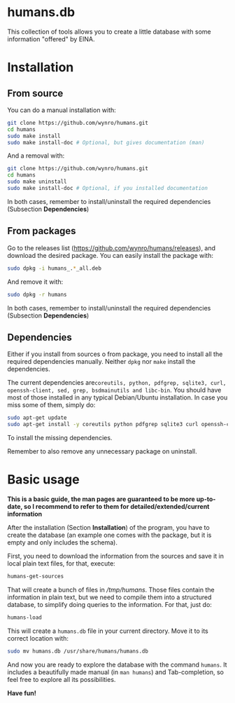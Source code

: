 # humans.db

This collection of tools allows you to create a little database with some information "offered" by EINA.

# Installation

## From source
You can do a manual installation with:

```bash
git clone https://github.com/wynro/humans.git
cd humans
sudo make install
sudo make install-doc # Optional, but gives documentation (man)
```

And a removal with:

```bash
git clone https://github.com/wynro/humans.git
cd humans
sudo make uninstall
sudo make install-doc # Optional, if you installed documentation
```

In both cases, remember to install/uninstall the required dependencies (Subsection **Dependencies**)

## From packages
Go to the releases list (https://github.com/wynro/humans/releases), and download the desired package. You can easily install the package with:

```bash
sudo dpkg -i humans_.*_all.deb
```

And remove it with:

```bash
sudo dpkg -r humans
```

In both cases, remember to install/uninstall the required dependencies (Subsection **Dependencies**)

## Dependencies
Either if you install from sources o from package, you need to install all the required dependencies manually. Neither `dpkg` nor `make` install the dependencies.

The current dependencies are`coreutils, python, pdfgrep, sqlite3, curl, openssh-client, sed, grep, bsdmainutils and libc-bin`. You should have most of those installed in any typical Debian/Ubuntu installation. In case you miss some of them, simply do:

```bash
sudo apt-get update
sudo apt-get install -y coreutils python pdfgrep sqlite3 curl openssh-client sed grep bsdmainutils libc-bin
```

To install the missing dependencies.

Remember to also remove any unnecessary package on uninstall.

# Basic usage

**This is a basic guide, the man pages are guaranteed to be more up-to-date, so I recommend to refer to them for detailed/extended/current information**

After the installation (Section **Installation**) of the program, you have to create the database (an example one comes with the package, but it is empty and only includes the schema).

First, you need to download the information from the sources and save it in local plain text files, for that, execute:

```bash
humans-get-sources
```

That will create a bunch of files in */tmp/humans*. Those files contain the information in plain text, but we need to compile them into a structured database, to simplify doing queries to the information. For that, just do:

```bash
humans-load
```

<!-- As always, permission problems -->
This will create a `humans.db` file in your current directory. Move it to its correct location with:

```bash
sudo mv humans.db /usr/share/humans/humans.db
```

And now you are ready to explore the database with the command `humans`. It includes a beautifully made manual (in `man humans`) and Tab-completion, so feel free to explore all its possibilities.

**Have fun!**

